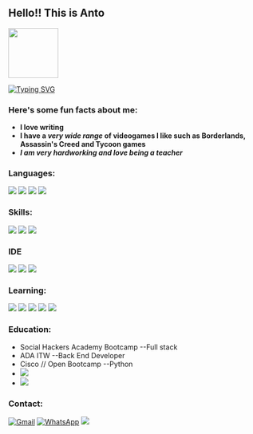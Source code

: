 
## Hello!! This is Anto 
<img src= "https://images.unsplash.com/photo-1463567517034-628c51048aa2?ixlib=rb-4.0.3&ixid=M3wxMjA3fDB8MHxwaG90by1wYWdlfHx8fGVufDB8fHx8fA%3D%3D&auto=format&fit=crop&w=1170&q=80" width= "100" height= "100">


[![Typing SVG](https://readme-typing-svg.herokuapp.com?font=Architects+Daughter&color=7AF79A&size=30&lines=Hey!+It's+AntoClus!;I'm+a+learning+developer...;Let's+code+together...;Awesome+soft+skills)](https://git.io/typing-svg)
<h3> Here's some fun facts about me: </h3>

* **I love writing**
* **I have a ***very wide range*** of videogames I like such as Borderlands, Assassin's Creed and Tycoon games**
* ***I am very hardworking and love being a teacher***

### Languages:
![](https://img.shields.io/badge/Java-ED8B00?style=for-the-badge&logo=openjdk&logoColor=white)
![](https://img.shields.io/badge/Spring-6DB33F?style=for-the-badge&logo=spring&logoColor=white)
![](https://img.shields.io/badge/MySQL-005C84?style=for-the-badge&logo=mysql&logoColor=white)
![](https://img.shields.io/badge/Python-14354C?style=for-the-badge&logo=python&logoColor=white)

### Skills:
![](https://img.shields.io/badge/Netlify-00C7B7?style=for-the-badge&logo=netlify&logoColor=white)
![](https://img.shields.io/badge/Trello-0052CC?style=for-the-badge&logo=trello&logoColor=white)
![](https://img.shields.io/badge/Postman-FF6C37?style=for-the-badge&logo=postman&logoColor=white)

### IDE
![](https://img.shields.io/badge/Visual_Studio_Code-0078D4?style=for-the-badge&logo=visual%20studio%20code&logoColor=white)
![](https://img.shields.io/badge/IntelliJ_IDEA-000000.svg?style=for-the-badge&logo=intellij-idea&logoColor=white)
![](https://img.shields.io/badge/Eclipse-2C2255?style=for-the-badge&logo=eclipse&logoColor=white)

### Learning:
![](https://img.shields.io/badge/Wordpress-21759B?style=for-the-badge&logo=wordpress&logoColor=white)
![](https://img.shields.io/badge/react%20os-0088CC?style=for-the-badge&logo=reactos&logoColor=white)
![](https://img.shields.io/badge/CSS-239120?&style=for-the-badge&logo=css3&logoColor=white)
![](https://img.shields.io/badge/JavaScript-323330?style=for-the-badge&logo=javascript&logoColor=F7DF1E)
![](https://img.shields.io/badge/HTML5-E34F26?style=for-the-badge&logo=html5&logoColor=white)

### Education:
* Social Hackers Academy Bootcamp --Full stack
* ADA ITW --Back End Developer
* Cisco // Open Bootcamp --Python
* ![](https://img.shields.io/badge/Udemy-EC5252?style=for-the-badge&logo=Udemy&logoColor=white)
* ![](https://img.shields.io/badge/Pluralsight-F15B2A?style=for-the-badge&logo=Pluralsight&logoColor=white)

### Contact:
[![Gmail](https://img.shields.io/badge/Gmail-D14836?style=for-the-badge&logo=gmail&logoColor=white)](mailto:antolustraducciones@gmail.com)
[![WhatsApp](https://img.shields.io/badge/WhatsApp-25D366?style=for-the-badge&logo=whatsapp&logoColor=white)](https://wa.me/5493435436627)
![](https://img.shields.io/badge/website-000000?style=for-the-badge&logo=About.me&logoColor=white)



